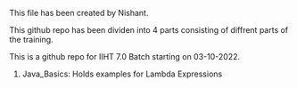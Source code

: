 This file has been created by Nishant.


This github repo has been dividen into 4 parts consisting of diffrent parts of the training.



This is a github repo for IIHT 7.0 Batch starting on 03-10-2022.


1. Java_Basics: Holds examples for Lambda Expressions

